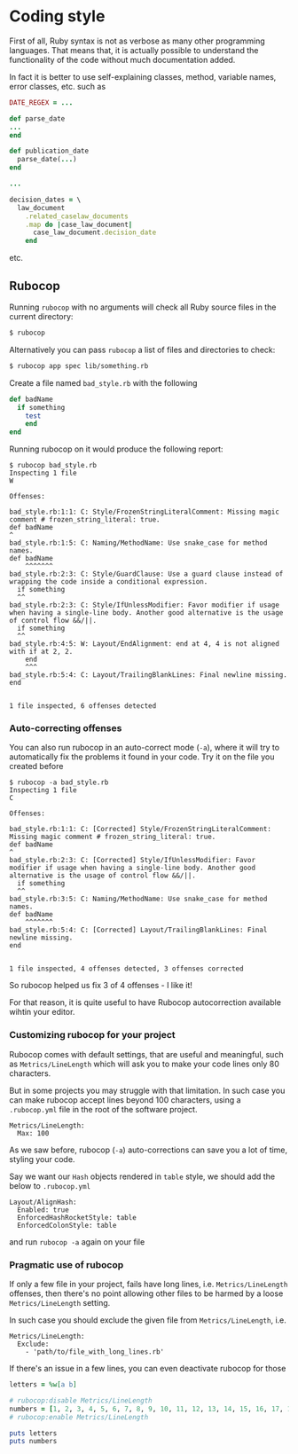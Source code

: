 # Coding style

First of all, Ruby syntax is not as verbose as many other programming languages. That means that, it is actually possible to understand the functionality of the code without much documentation added.

In fact it is better to use self-explaining classes, method, variable names, error classes, etc. such as

```ruby
DATE_REGEX = ...

def parse_date
...
end

def publication_date
  parse_date(...)
end

...

decision_dates = \
  law_document
    .related_caselaw_documents
    .map do |case_law_document|
      case_law_document.decision_date
    end
```

etc.

## Rubocop

Running `rubocop` with no arguments will check all Ruby source files in the current directory:

```bash
$ rubocop
```

Alternatively you can pass `rubocop` a list of files and directories to check:

```bash
$ rubocop app spec lib/something.rb    
```

Create a file named `bad_style.rb` with the following

```ruby
def badName
  if something
    test
    end
end
```

Running rubocop on it would produce the following report:

```
$ rubocop bad_style.rb
Inspecting 1 file
W

Offenses:

bad_style.rb:1:1: C: Style/FrozenStringLiteralComment: Missing magic comment # frozen_string_literal: true.
def badName
^
bad_style.rb:1:5: C: Naming/MethodName: Use snake_case for method names.
def badName
    ^^^^^^^
bad_style.rb:2:3: C: Style/GuardClause: Use a guard clause instead of wrapping the code inside a conditional expression.
  if something
  ^^
bad_style.rb:2:3: C: Style/IfUnlessModifier: Favor modifier if usage when having a single-line body. Another good alternative is the usage of control flow &&/||.
  if something
  ^^
bad_style.rb:4:5: W: Layout/EndAlignment: end at 4, 4 is not aligned with if at 2, 2.
    end
    ^^^
bad_style.rb:5:4: C: Layout/TrailingBlankLines: Final newline missing.
end
   

1 file inspected, 6 offenses detected
```

### Auto-correcting offenses

You can also run rubocop in an auto-correct mode (`-a`), where it will try to automatically fix the problems it found in your code. Try it on the file you created before

```
$ rubocop -a bad_style.rb
Inspecting 1 file
C

Offenses:

bad_style.rb:1:1: C: [Corrected] Style/FrozenStringLiteralComment: Missing magic comment # frozen_string_literal: true.
def badName
^
bad_style.rb:2:3: C: [Corrected] Style/IfUnlessModifier: Favor modifier if usage when having a single-line body. Another good alternative is the usage of control flow &&/||.
  if something
  ^^
bad_style.rb:3:5: C: Naming/MethodName: Use snake_case for method names.
def badName
    ^^^^^^^
bad_style.rb:5:4: C: [Corrected] Layout/TrailingBlankLines: Final newline missing.
end
   

1 file inspected, 4 offenses detected, 3 offenses corrected
```

So rubocop helped us fix 3 of 4 offenses - I like it!

For that reason, it is quite useful to have Rubocop autocorrection available wihtin your editor.

### Customizing rubocop for your project

Rubocop comes with default settings, that are useful and meaningful, such as `Metrics/LineLength` which will ask you to make your code lines only 80 characters.

But in some projects you may struggle with that limitation. In such case you can make rubocop accept lines beyond 100 characters, using a `.rubocop.yml` file in the root of the software project.

```
Metrics/LineLength:
  Max: 100
```

As we saw before, rubocop (`-a`) auto-corrections can save you a lot of time, styling your code.

Say we want our `Hash` objects rendered in `table` style, we should add the below to `.rubocop.yml`

```
Layout/AlignHash:
  Enabled: true
  EnforcedHashRocketStyle: table
  EnforcedColonStyle: table
```

and run `rubocop -a` again on your file

### Pragmatic use of rubocop

If only a few file in your project, fails have long lines, i.e. `Metrics/LineLength` offenses, then there's no point allowing other files to be harmed by a loose `Metrics/LineLength` setting.

In such case you should exclude the given file from `Metrics/LineLength`, i.e.

```
Metrics/LineLength:
  Exclude:
    - 'path/to/file_with_long_lines.rb'
```

If there's an issue in a few lines, you can even deactivate rubocop for those

```ruby
letters = %w[a b]

# rubocop:disable Metrics/LineLength
numbers = [1, 2, 3, 4, 5, 6, 7, 8, 9, 10, 11, 12, 13, 14, 15, 16, 17, 18, 19, 20, 21, 22, 23, 24, 25, 26, 27, 28, 29, 30, 31, 32, 33, 34, 35, 36, 37, 38, 39, 40, 41, 42, 43, 44, 45, 46, 47, 48, 49, 50, 1, 2, 3, 4, 5, 6, 7, 8, 9, 10, 11, 12, 13, 14, 15, 16, 17, 18, 19, 20, 21, 22, 23, 24, 25, 26, 27, 28, 29, 30, 31, 32, 33, 34, 35, 36, 37, 38, 39, 40, 41, 42, 43, 44, 45, 46, 47, 48, 49, 50]
# rubocop:enable Metrics/LineLength

puts letters
puts numbers
```